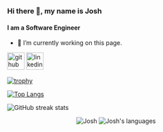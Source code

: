 ### Hi there 👋, my name is Josh
#### I am a Software Engineer






- 🔭 I’m currently working on this page. 


[<img src='https://cdn.jsdelivr.net/npm/simple-icons@3.0.1/icons/github.svg' alt='github' height='40'>](https://github.com/graeberj)  [<img src='https://cdn.jsdelivr.net/npm/simple-icons@3.0.1/icons/linkedin.svg' alt='linkedin' height='40'>](https://www.linkedin.com/in/joshuagraeber/)  

[![trophy](https://github-profile-trophy.vercel.app/?username=graeberj)](https://github.com/ryo-ma/github-profile-trophy)

[![Top Langs](https://github-readme-stats.vercel.app/api/top-langs/?username=graeberj)](https://github.com/anuraghazra/github-readme-stats)



![GitHub streak stats](https://streak-stats.demolab.com/?user=graeberj)  



<p align="center"> 
 <img src="https://komarev.com/ghpvc/?username=graeberj&label=Profile%20views&color=0e75b6&style=flat" alt="Josh" /> 
  <img src="https://img.shields.io/badge/Languages-Python | Typescript | Kotlin | Node | React | Django | Android  -green.svg" alt="Josh's languages" />
</p>

<!--


Here are some ideas to get you started:

- 🔭 I’m currently working on ...
- 🌱 I’m currently learning ...
- 👯 I’m looking to collaborate on ...
- 🤔 I’m looking for help with ...
- 💬 Ask me about ...
- 📫 How to reach me: ...
- 😄 Pronouns: ...
- ⚡ Fun fact: ...


-->

